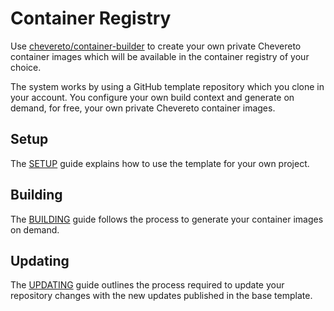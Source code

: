 # Container Registry

Use [chevereto/container-builder](https://github.com/chevereto/container-builder) to create your own private Chevereto container images which will be available in the container registry of your choice.

The system works by using a GitHub template repository which you clone in your account. You configure your own build context and generate on demand, for free, your own private Chevereto container images.

## Setup

The [SETUP](https://github.com/chevereto/container-builder/blob/3.20/docs/SETUP.md) guide explains how to use the template for your own project.

## Building

The [BUILDING](https://github.com/chevereto/container-builder/blob/3.20/docs/BUILDING.md) guide follows the process to generate your container images on demand.

## Updating

The [UPDATING](https://github.com/chevereto/container-builder/blob/3.20/docs/UPDATING.md) guide outlines the process required to update your repository changes with the new updates published in the base template.
